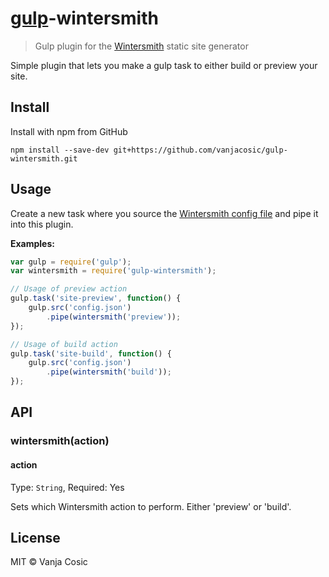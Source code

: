 # [gulp](https://github.com/wearefractal/gulp)-wintersmith

> Gulp plugin for the [Wintersmith](https://github.com/jnordberg/wintersmith) static site generator

Simple plugin that lets you make a gulp task to either build or preview your site.

## Install

Install with npm from GitHub

```
npm install --save-dev git+https://github.com/vanjacosic/gulp-wintersmith.git
```

## Usage

Create a new task where you source the [Wintersmith config file](https://github.com/jnordberg/wintersmith#configuration) and pipe it into this plugin.

**Examples:**

```js
var gulp = require('gulp');
var wintersmith = require('gulp-wintersmith');

// Usage of preview action
gulp.task('site-preview', function() {
    gulp.src('config.json')
        .pipe(wintersmith('preview'));
});

// Usage of build action
gulp.task('site-build', function() {
    gulp.src('config.json')
        .pipe(wintersmith('build'));
});

```

## API

### wintersmith(action)

#### action
Type: `String`, Required: Yes

Sets which Wintersmith action to perform. Either 'preview' or 'build'.


## License
MIT © Vanja Cosic
